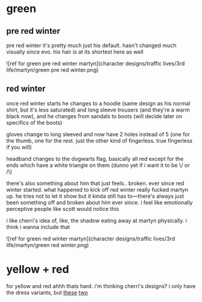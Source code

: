# green

## pre red winter

pre red winter it's pretty much just his default. hasn't changed much visually since evo. his hair is at its shortest here as well

![ref for green pre red winter martyn](character designs/traffic lives/3rd life/martyn/green pre red winter.png)

## red winter

once red winter starts he changes to a hoodie (same design as his normal shirt, but it's less saturated) and long sleeve trousers (and they're a warm black now), and he changes from sandals to boots (will decide later on specifics of the boots)

gloves change to long sleeved and now have 2 holes instead of 5 (one for the thumb, one for the rest. just the other kind of fingerless. true fingerless if you will)

headband changes to the dogwarts flag, basically all red except for the ends which have a white triangle on them (dunno yet if i want it to be \\/ or /\\)

there's also something about him that just feels.. broken. ever since red winter started. what happened to kick off red winter really fucked martyn up. he tries not to let it show but it kinda still has to—there's always just been something off and broken about him ever since. i feel like emotionally perceptive people  like scott would notice this

i like cherri's idea of, like, the shadow eating away at martyn physically. i think i wanna include that

![ref for green red winter martyn](character designs/traffic lives/3rd life/martyn/green red winter.png)

# yellow + red

for yellow and red ahhh thats hard. i'm thinking cherri's designs? i only have the dress variants, but [these](<https://www.tumblr.com/cherrifire/705818867459588096/humbly-requesting-the-red-hand-in-a-dress-maybe>) [two](<https://www.tumblr.com/cherrifire/705843908202102784/i-got-a-lot-of-asks-for-the-red-hand-dress-so-i>)
